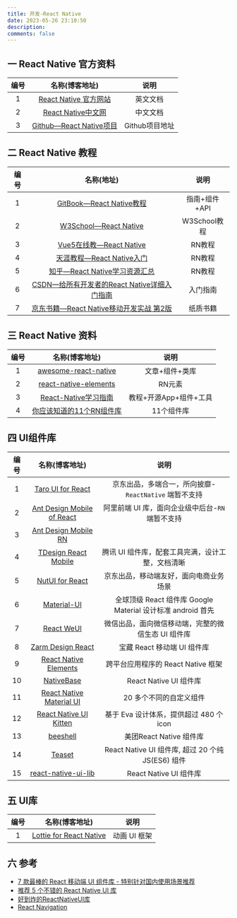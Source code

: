 ```yaml
---
title: 开发-React Native
date: 2023-05-26 23:10:50
description: 
comments: false
---
```

##  一 React Native 官方资料

| 编号 |                        名称(博客地址)                        |      说明      |
| :--: | :----------------------------------------------------------: | :------------: |
|  1   | [React Native 官方网站](https://reactnative.dev/docs/getting-started) |    英文文档    |
|  2   | [React Native中文网](https://reactnative.cn/docs/getting-started) |    中文文档    |
|  3   | [Github—React Native项目](https://github.com/facebook/react-native) | Github项目地址 |

## 二 React Native 教程

| 编号 |                          名称(地址)                          |     说明      |
| :--: | :----------------------------------------------------------: | :-----------: |
|  1   | [GitBook—React Native教程](http://caibaojian.com/book/react-native.html) | 指南+组件+API |
|  2   | [ W3School—React Native](https://www.w3cschool.cn/doc_react_native/) | W3School教程  |
|  3   | [Vue5在线教—React Native](http://www.vue5.com/react_native/react_native.html) |    RN教程     |
|  4   | [天涯教程—React Native入门](https://www.learnfk.com/react-native/react-native-overview.html) |    RN教程     |
|  5   | [知乎—React Native学习资源汇总](https://zhuanlan.zhihu.com/p/165942725) |    RN教程     |
|  6   | [CSDN—给所有开发者的React Native详细入门指南](https://blog.csdn.net/qq_30513483/article/details/107685851/) |   入门指南    |
|  7   | [京东书籍—React Native移动开发实战 第2版](https://item.jd.com/12860216.html) |   纸质书籍    |

## 三 React Native  资料

| 编号 |                        名称(博客地址)                        |          说明          |
| :--: | :----------------------------------------------------------: | :--------------------: |
|  1   | [awesome-react-native](https://github.com/jondot/awesome-react-native) |     文章+组件+类库     |
|  2   | [react-native-elements](https://github.com/react-native-elements/react-native-elements) |         RN元素         |
|  3   | [React-Native学习指南](https://github.com/reactnativecn/react-native-guide) | 教程+开源App+组件+工具 |
|  4   | [你应该知道的11个RN组件库](http://www.hzhcontrols.com/new-3778.html) |       11个组件库       |

## 四 UI组件库 

| 编号 |                        名称(博客地址)                        |                            说明                             |
| :--: | :----------------------------------------------------------: | :---------------------------------------------------------: |
|  1   | [Taro UI for React](https://taro-ui.jd.com/#/docs/introduction) |    京东出品，多端合一，所向披靡-`ReactNative` 端暂不支持    |
|  2   | [Ant Design Mobile of React](https://mobile.ant.design/guide/quick-start/) |      阿里前端 UI 库，面向企业级中后台-`RN` 端暂不支持       |
|  3   | [Ant Design Mobile RN](https://github.com/ant-design/ant-design-mobile-rn#ant-design-mobile-rn) |                                                             |
|  4   | [TDesign React Mobile](https://tdesign.tencent.com/react/overview) |      腾讯 UI 组件库，配套工具完满，设计工整，文档清晰       |
|  5   | [NutUI for React](https://nutui.jd.com/h5/react/2x/#/zh-CN/guide/intro-react) |           京东出品，移动端友好，面向电商业务场景            |
|  6   | [Material-UI](https://mui.com/material-ui/getting-started/installation/) | 全球顶级 React 组件库 Google Material 设计标准 android 首先 |
|  7   | [React WeUI](https://weui.github.io/react-weui/docs/#/react-weui/docs/page/2/articles/0) |     微信出品，面向微信移动端，完整的微信生态 UI 组件库      |
|  8   |         [Zarm Design React](https://zarm.design/#/)          |                 宝藏 React 移动端 UI 组件库                 |
|  9   | [React Native Elements](https://githubfast.com/react-native-elements/react-native-elements) |             跨平台应用程序的 React Native 框架              |
|  10  |  [NativeBase](https://githubfast.com/GeekyAnts/NativeBase)   |                   React Native UI 组件库                    |
|  11  | [React Native Material UI](https://github.com/xotahal/react-native-material-ui) |                   20 多个不同的自定义组件                   |
|  12  | [React Native UI Kitten](https://github.com/akveo/kittenTricks) |           基于 Eva 设计体系，提供超过 480 个 icon           |
|  13  |       [beeshell](https://github.com/meituan/beeshell)        |                   美团React Native 组件库                   |
|  14  | [Teaset](https://githubfast.com/rilyu/teaset/blob/master/docs/cn/README.md#teaset) |      React Native UI 组件库, 超过 20 个纯 JS(ES6) 组件      |
|  15  | [react-native-ui-lib](https://githubfast.com/wix/react-native-ui-lib) |                   React Native UI 组件库                    |

## 五 UI库

| 编号 |                     名称(博客地址)                     |     说明     |
| :--: | :----------------------------------------------------: | :----------: |
|  1   | [Lottie for React Native](https://airbnb.io/lottie/#/) | 动画 UI 框架 |

## 六 参考

* [7 款最棒的 React 移动端 UI 组件库 - 特别针对国内使用场景推荐](https://blog.csdn.net/weixin_48201324/article/details/124969239)
* [推荐 5 个不错的 React Native UI 库](https://blog.csdn.net/YopenLang/article/details/128065199)
* [好到炸的ReactNativeUI库](https://blog.csdn.net/weixin_34387284/article/details/91466524)
* [React Navigation](https://reactnavigation.org/)